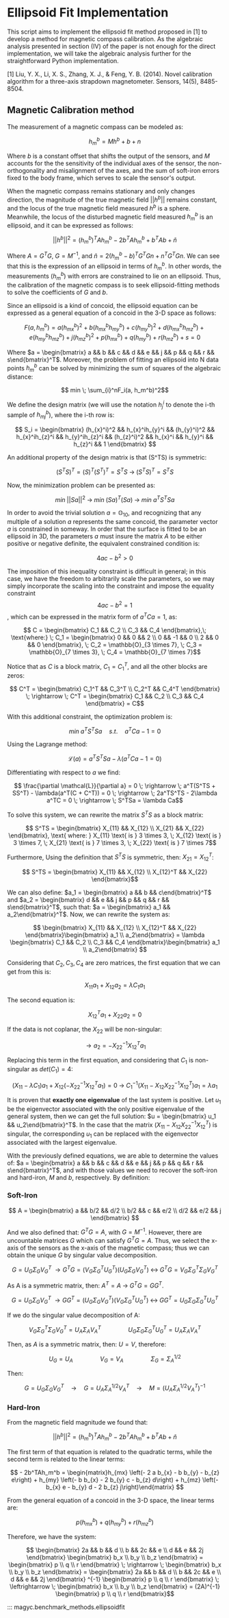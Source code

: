 # Ellipsoid Fit Implementation

This script aims to implement the ellipsoid fit method proposed in [1] to develop a method for magnetic compass calibration. As the algebraic analysis presented in section (IV) of the paper is not enough for the direct implementation, we will take the algebraic analysis further for the straightforward Python implementation.

[1] Liu, Y. X., Li, X. S., Zhang, X. J., & Feng, Y. B. (2014). Novel calibration algorithm for a three-axis strapdown magnetometer. Sensors, 14(5), 8485-8504.

## Magnetic Calibration method

The measurement of a magnetic compass can be modeled as:

$$ h_m^b = Mh^b + b + n $$

Where $b$ is a constant offset that shifts the output of the sensors, and $M$ accounts for the the sensitivity of the individual axes of the sensor, the non-orthogonality and misalignment of the axes, and the sum of soft-iron errors fixed to the body frame, which serves to scale the sensor's output.

When the magnetic compass remains stationary and only changes direction, the magnitude of the true magnetic field $||h^b||$ remains constant, and the locus of the true magnetic field measured $h^b$ is a sphere. Meanwhile, the locus of the disturbed magnetic field measured $h_m^b$ is an ellipsoid, and it can be expressed as follows:

$$ ||h^b||^2 = (h_m^b)^TAh_m^b - 2b^TAh_m^b + b^TAb + \tilde{n} $$

Where $A = G^TG$, $G = M^{-1}$, and $\tilde{n} = 2(h_m^b-b)^TG^TGn + n^TG^TGn$. We can see that this is the expression of an ellipsoid in terms of $h_m^b$. In other words, the measurements $(h_m^b)$ with errors are constrained to lie on an ellipsoid. Thus, the calibration of the magnetic compass is to seek ellipsoid-fitting methods to solve the coefficients of $G$ and $b$.

Since an ellipsoid is a kind of concoid, the ellipsoid equation can be expressed as a general equation of a concoid in the 3-D space as follows:

$$ F(a, h_m^b) = a(h_{mx}^b)^2 + b(h_{mx}^bh_{my}^b) + c (h_{my}^b)^2 + d(h_{mx}^bh_{mz}^b) + e(h_{my}^bh_{mz}^b) + j(h_{mz}^b)^2 + p(h_{mx}^b) + q(h_{my}^b) + r(h_{mz}^b) + s = 0$$

Where $a = \begin{bmatrix} a && b && c && d && e && j && p && q && r && s\end{bmatrix}^T$. Moreover, the problem of fitting an ellipsoid into N data points $h_m^b$ can be solved by minimizing the sum of squares of the algebraic distance:

$$ min \; \sum_{i}^nF_i(a, h_m^b)^2$$

We define the design matrix (we will use the notation $h_j^i$ to denote the i-th sample of $h_{mj}^b$), where the i-th row is:

$$ S_i = \begin{bmatrix} (h_{x}^i)^2 && h_{x}^ih_{y}^i && (h_{y}^i)^2 && h_{x}^ih_{z}^i && h_{y}^ih_{z}^i && (h_{z}^i)^2 && h_{x}^i && h_{y}^i && h_{z}^i && 1 \end{bmatrix} $$

An additional property of the design matrix is that (S^TS) is symmetric:

$$ (S^TS)^T = (S)^T(S^T)^T = S^TS \; \rightarrow \; (S^TS)^T = S^TS $$

Now, the minimization problem can be presented as:

$$ min \; ||Sa||^2 \; \rightarrow \; min \; (Sa)^T(Sa) \; \rightarrow \; min \; a^TS^TSa$$

In order to avoid the trivial solution $a = \mathbb{O}_{10}$, and recognizing that any multiple of a solution $a$ represents the same concoid, the parameter vector $a$ is constrained in someway. In order that the surface is fitted to be an ellipsoid in 3D, the parameters $a$ must insure the matrix $A$ to be either positive or negative definite, the equivalent constrained condition is:

$$4ac - b^2 > 0$$

The imposition of this inequality constraint is difficult in general; in this case, we have the freedom to arbitrarily scale the parameters, so we may simply incorporate the scaling into the constraint and impose the equality constraint $$4ac - b^2 = 1$$, which can be expressed in the matrix form of $a^TCa = 1$, as:

$$ C = \begin{bmatrix} C_1 && C_2 \\ C_3 && C_4 \end{bmatrix},\; \text{where:} \; C_1 = \begin{bmatrix} 0 && 0 && 2 \\ 0 && -1 && 0 \\ 2 && 0 && 0 \end{bmatrix}, \; C_2 = \mathbb{O}_{3 \times 7}, \; C_3 = \mathbb{O}_{7 \times 3}, \; C_4 = \mathbb{O}_{7 \times 7}$$

Notice that as $C$ is a block matrix, $C_1 = C_1^T$, and all the other blocks are zeros:

$$ C^T = \begin{bmatrix} C_1^T && C_3^T \\ C_2^T && C_4^T \end{bmatrix} \; \rightarrow \; C^T = \begin{bmatrix} C_1 && C_2 \\ C_3 && C_4 \end{bmatrix} = C$$

With this additional constraint, the optimization problem is:

$$ min \; a^TS^TSa \quad s.t. \quad a^TCa - 1= 0$$

Using the Lagrange method:

$$ \mathcal{L}(a) = a^TS^TSa - \lambda(a^TCa - 1= 0) $$

Differentiating with respect to $a$ we find:

$$ \frac{\partial \mathcal{L}}{\partial a} = 0 \; \rightarrow \; a^T(S^TS + SS^T) - \lambda(a^T(C + C^T)) = 0 \; \rightarrow \; 2a^TS^TS - 2\lambda a^TC = 0 \; \rightarrow \; S^TSa = \lambda Ca$$

To solve this system, we can rewrite the matrix $S^TS$ as a block matrix:

$$ S^TS = \begin{bmatrix} X_{11} && X_{12} \\ X_{21} && X_{22} \end{bmatrix}, \text{ where: } X_{11} \text{ is } 3 \times 3, \; X_{12} \text{ is } 3 \times 7, \; X_{21} \text{ is } 7 \times 3, \; X_{22} \text{ is } 7 \times 7$$

Furthermore, Using the definition that $S^TS$ is symmetric, then: $X_{21} = X_{12}^T$:

$$ S^TS = \begin{bmatrix} X_{11} && X_{12} \\ X_{12}^T && X_{22} \end{bmatrix}$$

We can also define: $a_1 = \begin{bmatrix} a && b && c\end{bmatrix}^T$ and $a_2 = \begin{bmatrix} d && e && j && p && q && r && s\end{bmatrix}^T$, such that: $a = \begin{bmatrix} a_1 && a_2\end{bmatrix}^T$. Now, we can rewrite the system as:

$$ \begin{bmatrix} X_{11} && X_{12} \\ X_{12}^T && X_{22} \end{bmatrix}\begin{bmatrix} a_1 \\ a_2\end{bmatrix} = \lambda \begin{bmatrix} C_1 && C_2 \\ C_3 && C_4 \end{bmatrix}\begin{bmatrix} a_1 \\ a_2\end{bmatrix} $$

Considering that $C_2, C_3, C_4$ are zero matrices, the first equation that we can get from this is:

$$ X_{11}a_1 + X_{12}a_2 = \lambda C_1a_1 $$

The second equation is:

$$ X_{12}^Ta_1 + X_{22}a_2 = 0 $$

If the data is not coplanar, the $X_{22}$ will be non-singular:

$$ \rightarrow a_2 = -X_{22}^{-1}X_{12}^Ta_1 $$

Replacing this term in the first equation, and considering that $C_1$ is non-singular as $det(C_1) = 4$:

$$(X_{11} - \lambda C_1)a_1 + X_{12}(-X_{22}^{-1}X_{12}^Ta_1) = 0 \; \rightarrow \; C_1^{-1}(X_{11} - X_{12}X_{22}^{-1}X_{12}^T)a_1 = \lambda a_1 $$

It is proven that **exactly one eigenvalue** of the last system is positive. Let $u_1$ be the eigenvector associated with the only positive eigenvalue of the general system, then we can get the full solution: $u = \begin{bmatrix} u_1 && u_2\end{bmatrix}^T$. In the case that the matrix $(X_{11} - X_{12}X_{22}^{-1}X_{12}^T)$ is singular, the corresponding $u_1$ can be replaced with the eigenvector associated with the largest eigenvalue.

With the previously defined equations, we are able to determine the values of: $a = \begin{bmatrix} a && b && c && d && e && j && p && q && r && s\end{bmatrix}^T$, and with those values we need to recover the soft-iron and hard-iron, $M$ and $b$, respectively. By definition:

### Soft-Iron

$$ A = \begin{bmatrix} a && b/2 && d/2 \\ b/2 && c && e/2 \\ d/2 && e/2 && j \end{bmatrix} $$

And we also defined that: $G^TG = A$, with $G = M^{-1}$. However, there are uncountable matrices $G$ which can satisfy $G^TG = A$. Thus, we select the x-axis of the sensors as the x-axis of the magnetic compass; thus we can obtain the unique $G$ by singular value decomposition.

$$ G = U_G\Sigma_G V_G^T \; \rightarrow G^TG = (V_G\Sigma_G^TU_G^T)(U_G\Sigma_G V_G^T) \; \leftrightarrow \; G^TG = V_G\Sigma_G^T\Sigma_G V_G^T $$

As A is a symmetric matrix, then: $A^T = A \; \rightarrow \; G^TG = GG^T$.

$$ G = U_G\Sigma_G V_G^T \; \rightarrow GG^T = (U_G\Sigma_G V_G^T)(V_G\Sigma_G^T U_G^T) \; \leftrightarrow \; GG^T = U_G\Sigma_G \Sigma_G^T U_G^T $$

If we do the singular value decomposition of A:

$$ V_G\Sigma_G^T\Sigma_G V_G^T = U_A \Sigma_A V_A^T \qquad \qquad U_G\Sigma_G\Sigma_G^T U_G^T = U_A \Sigma_A V_A^T $$

Then, as $A$ is a symmetric matrix, then: $U = V$, therefore:

$$ U_G = U_A \qquad \qquad V_G = V_A \qquad \qquad \Sigma_G = \Sigma_A^{1/2} $$

Then:

$$ G = U_G \Sigma_G V_G^T \quad \rightarrow \quad G = U_A \Sigma_A^{1/2} V_A^T \quad \rightarrow \quad M = (U_A \Sigma_A^{1/2} V_A^T)^{-1} $$

### Hard-Iron

From the magnetic field magnitude we found that:

$$ ||h^b||^2 = (h_m^b)^TAh_m^b - 2b^TAh_m^b + b^TAb + \tilde{n} $$

The first term of that equation is related to the quadratic terms, while the second term is related to the linear terms:

$$ - 2b^TAh_m^b = \begin{matrix}h_{mx} \left(- 2 a b_{x} - b b_{y} - b_{z} e\right) + h_{my} \left(- b b_{x} - 2 b_{y} c - b_{z} d\right) + h_{mz} \left(- b_{x} e - b_{y} d - 2 b_{z} j\right)\end{matrix} $$

From the general equation of a concoid in the 3-D space, the linear terms are:

$$ p(h_{mx}^b) + q(h_{my}^b) + r(h_{mz}^b) $$

Therefore, we have the system:

$$ \begin{bmatrix} 2a && b && d \\ b && 2c && e \\ d && e && 2j \end{bmatrix} \begin{bmatrix} b_x \\ b_y \\ b_z \end{bmatrix} = \begin{bmatrix} p \\ q \\ r \end{bmatrix} \; \rightarrow \;  \begin{bmatrix} b_x \\ b_y \\ b_z \end{bmatrix} = \begin{bmatrix} 2a && b && d \\ b && 2c && e \\ d && e && 2j \end{bmatrix} ^{-1} \begin{bmatrix} p \\ q \\ r \end{bmatrix} \; \leftrightarrow \;  \begin{bmatrix} b_x \\ b_y \\ b_z \end{bmatrix} = (2A)^{-1} \begin{bmatrix} p \\ q \\ r \end{bmatrix}$$

::: magyc.benchmark_methods.ellipsoidfit
